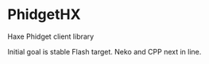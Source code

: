 PhidgetHX
=========

Haxe Phidget client library

Initial goal is stable Flash target. Neko and CPP next in line. 
